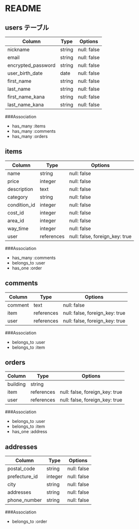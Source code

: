 # README

## users テーブル

| Column             | Type   | Options     |
| ------------------ | ------ | ----------- |
| nickname           | string | null: false |
| email              | string | null: false |
| encrypted_password | string | null: false |
| user_birth_date    | date   | null: false |
| first_name         | string | null: false |
| last_name          | string | null: false |
| first_name_kana    | string | null: false |
| last_name_kana     | string | null: false |

###Association

- has_many :items
- has_many :comments
- has_many :orders

## items

| Column       | Type       | Options                        |
| ------------ | ---------- | ------------------------------ |
| name         | string     | null: false                    |
| price        | integer    | null: false                    |
| description  | text       | null: false                    |
| category     | string     | null: false                    |
| condition_id | integer    | null: false                    |
| cost_id      | integer    | null: false                    |
| area_id      | integer    | null: false                    |
| way_time     | integer    | null: false                    |
| user         | references | null: false, foreign_key: true |

###Association

- has_many :comments
- belongs_to :user
- has_one :order

## comments

| Column  | Type       | Options                        |
| ------- | ---------- | ------------------------------ |
| comment | text       | null: false                    |
| item    | references | null: false, foreign_key: true |
| user    | references | null: false, foreign_key: true |

###Association

- belongs_to :user
- belongs_to :item

## orders

| Column   | Type       | Options                        |
| -------- | ---------- | ------------------------------ |
| building | string     |                                |
| item     | references | null: false, foreign_key: true |
| user     | references | null: false, foreign_key: true |

###Association

- belongs_to :user
- belongs_to :item
- has_one :address

## addresses

| Column        | Type    | Options     |
| ------------- | ------- | ----------- |
| postal_code   | string  | null: false |
| prefecture_id | integer | null: false |
| city          | string  | null: false |
| addresses     | string  | null: false |
| phone_number  | string  | null: false |

###Association

- belongs_to :order
